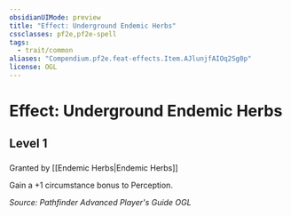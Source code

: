 ```yaml
---
obsidianUIMode: preview
title: "Effect: Underground Endemic Herbs"
cssclasses: pf2e,pf2e-spell
tags:
  - trait/common
aliases: "Compendium.pf2e.feat-effects.Item.AJlunjfAIOq2Sg0p"
license: OGL
---
```

# Effect: Underground Endemic Herbs
## Level 1
### 






Granted by [[Endemic Herbs|Endemic Herbs]]

Gain a +1 circumstance bonus to Perception.

*Source: Pathfinder Advanced Player's Guide*
*OGL*